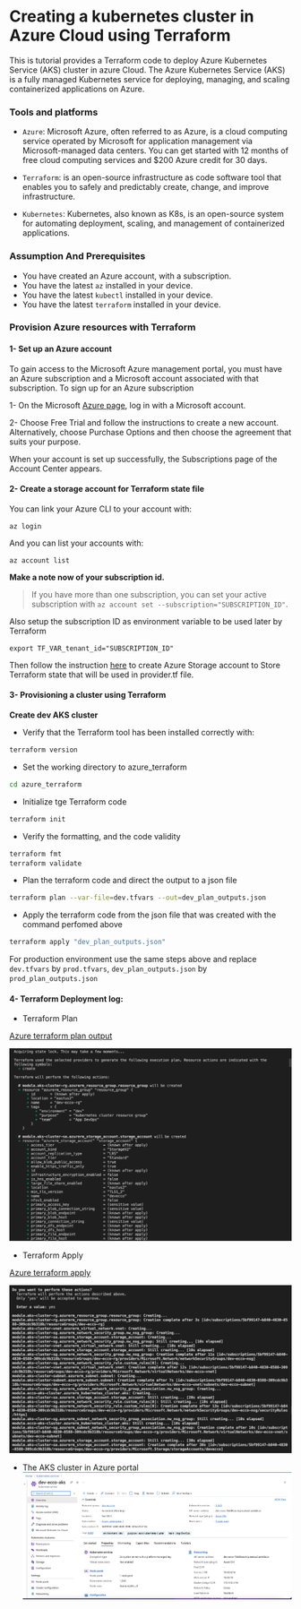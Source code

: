 # Creating a kubernetes cluster in Azure Cloud using Terraform 

This is tutorial provides a Terraform code to deploy Azure Kubernetes Service (AKS) cluster in azure Cloud. The Azure Kubernetes Service (AKS) is a fully managed Kubernetes service for deploying, managing, and scaling containerized applications on Azure. 


### Tools and platforms

- `Azure`:  Microsoft Azure, often referred to as Azure, is a cloud computing service operated by Microsoft for application management via Microsoft-managed data centers. You can get started with 12 months of free cloud computing services and $200 Azure credit for 30 days.

- `Terraform`: is an open-source infrastructure as code software tool that enables you to safely and predictably create, change, and improve infrastructure.

- `Kubernetes`: Kubernetes, also known as K8s, is an open-source system for automating deployment, scaling, and management of containerized applications.

### Assumption And Prerequisites

- You have created an Azure account, with a subscription.
- You have the latest `az` installed in your device.
- You have the latest `kubectl` installed in your device.
- You have the latest `terraform` installed in your device.


### Provision Azure resources with Terraform

#### 1- Set up an Azure account

To gain access to the Microsoft Azure management portal, you must have an Azure subscription and a Microsoft account associated with that subscription. To sign up for an Azure subscription

1- On the Microsoft [Azure page](https://go.microsoft.com/fwlink/?LinkID=285197), log in with a Microsoft account.


2- Choose Free Trial and follow the instructions to create a new account. Alternatively, choose Purchase Options and then choose the agreement that suits your purpose.

When your account is set up successfully, the Subscriptions page of the Account Center appears.


#### 2- Create a storage account for Terraform state file

You can link your Azure CLI to your account with:

```terminal|command=1|title=bash
az login
```

And you can list your accounts with:

```terminal|command=1|title=bash
az account list
```

**Make a note now of your subscription id.**

> If you have more than one subscription, you can set your active subscription with `az account set --subscription="SUBSCRIPTION_ID"`. 

Also setup the subscription ID as environment variable to be used later by Terraform

```terminal|command=1|title=bash
export TF_VAR_tenant_id="SUBSCRIPTION_ID"
```

Then follow the instruction [here](https://go.microsoft.com/fwlink/?LinkID=285197) to create Azure Storage account to
Store Terraform state that will be used in provider.tf file.

#### 3- Provisioning a cluster using Terraform

**Create dev AKS cluster**

- Verify that the Terraform tool has been installed correctly with:

```bash
terraform version
```

- Set the working directory to azure_terraform

```bash
cd azure_terraform
```

- Initialize tge Terraform code

```bash
terraform init
``` 

- Verify the formatting, and the code validity 

```bash
terraform fmt
terraform validate
``` 

- Plan the terraform code and direct the output to a json file 

```bash
terraform plan --var-file=dev.tfvars --out=dev_plan_outputs.json
```

- Apply the terraform code from the json file that was created with the command perfomed above 

```bash
terraform apply "dev_plan_outputs.json"
```

For production environment use the same steps above and replace `dev.tfvars` by `prod.tfvars`, `dev_plan_outputs.json` by `prod_plan_outputs.json` 

#### 4- Terraform Deployment log:

- Terraform Plan

[Azure terraform plan output](https://github.com/besha100/azure_terraform/blob/main/assests/tf_plan.txt)

![Azure terraform plan](assests/tf_plan.png)

- Terraform Apply

[Azure terraform apply](https://github.com/besha100/azure_terraform/blob/main/assests/tf_apply.txt)

![Azure terraform apply](assests/tf_apply.png)

- The AKS cluster in Azure portal
![Azure AKS cluster](assests/aks_azure.png)


